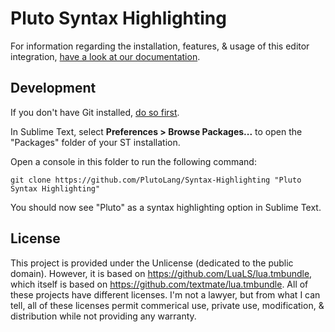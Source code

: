 # Pluto Syntax Highlighting

For information regarding the installation, features, & usage of this editor integration, [have a look at our documentation](https://plutolang.github.io/docs/Editor%20Integration).

## Development

If you don't have Git installed, [do so first](https://github.com/git-guides/install-git).

In Sublime Text, select **Preferences > Browse Packages...** to open the "Packages" folder of your ST installation.

Open a console in this folder to run the following command:
```
git clone https://github.com/PlutoLang/Syntax-Highlighting "Pluto Syntax Highlighting"
```

You should now see "Pluto" as a syntax highlighting option in Sublime Text.

## License

This project is provided under the Unlicense (dedicated to the public domain). However, it is based on https://github.com/LuaLS/lua.tmbundle, which itself is based on https://github.com/textmate/lua.tmbundle. All of these projects have different licenses. I'm not a lawyer, but from what I can tell, all of these licenses permit commerical use, private use, modification, & distribution while not providing any warranty.
